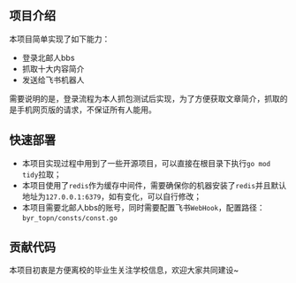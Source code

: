 ## 项目介绍
本项目简单实现了如下能力： 
- 登录北邮人bbs
- 抓取十大内容简介
- 发送给飞书机器人

需要说明的是，登录流程为本人抓包测试后实现，为了方便获取文章简介，抓取的是手机网页版的请求，不保证所有人能用。

## 快速部署
- 本项目实现过程中用到了一些开源项目，可以直接在根目录下执行`go mod tidy`拉取；
- 本项目使用了`redis`作为缓存中间件，需要确保你的机器安装了`redis`并且默认地址为`127.0.0.1:6379`，如有变化，可以自行修改；
- 本项目需要北邮人bbs的账号，同时需要配置飞书`WebHook`，配置路径：
  `byr_topn/consts/const.go`

## 贡献代码
本项目初衷是方便离校的毕业生关注学校信息，欢迎大家共同建设~